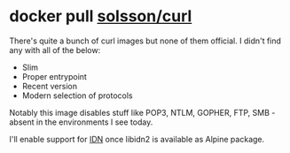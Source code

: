 # docker pull [solsson/curl](https://hub.docker.com/r/solsson/curl)

There's quite a bunch of curl images but none of them official. I didn't find any with all of the below:

 * Slim
 * Proper entrypoint
 * Recent version
 * Modern selection of protocols

Notably this image disables stuff like POP3, NTLM, GOPHER, FTP, SMB - absent in the environments I see today.

I'll enable support for [IDN](https://en.wikipedia.org/wiki/Internationalized_domain_name) once libidn2 is available as Alpine package.
